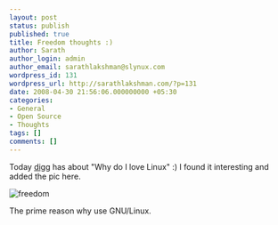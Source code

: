 ```yaml
---
layout: post
status: publish
published: true
title: Freedom thoughts :)
author: Sarath
author_login: admin
author_email: sarathlakshman@slynux.com
wordpress_id: 131
wordpress_url: http://sarathlakshman.com/?p=131
date: 2008-04-30 21:56:06.000000000 +05:30
categories:
- General
- Open Source
- Thoughts
tags: []
comments: []
---
```

Today <a href="http://digg.com">digg</a> has about "Why do I love Linux" :) I found it interesting and added the pic here.

<img src="http://farm3.static.flickr.com/2031/2428594983_fe30642b19_o.jpg" alt="freedom" />

The prime reason why use GNU/Linux.

